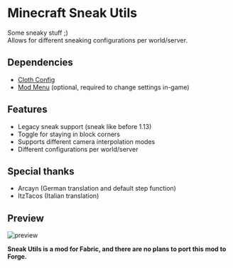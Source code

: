 # Minecraft Sneak Utils
Some sneaky stuff ;)\
Allows for different sneaking configurations per world/server.

## Dependencies
 - [Cloth Config](https://github.com/shedaniel/cloth-config)
 - [Mod Menu](https://github.com/shedaniel/AutoConfig) (optional, required to change settings in-game)

## Features
 - Legacy sneak support (sneak like before 1.13)
 - Toggle for staying in block corners
 - Supports different camera interpolation modes
 - Different configurations per world/server

## Special thanks
 - Arcayn (German translation and default step function)
 - ItzTacos (Italian translation)

## Preview
![preview](https://raw.githubusercontent.com/TheGameratorT/McSneakUtils/main/src-img/preview.jpg)

**Sneak Utils is a mod for Fabric, and there are no plans to port this mod to Forge.**
